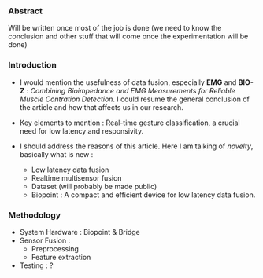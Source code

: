 ### Abstract
Will be written once most of the job is done (we need to know the conclusion and other stuff that will come once the experimentation will be done)

### Introduction

- I would mention the usefulness of data fusion, especially __EMG__ and __BIO-Z__ : *Combining Bioimpedance and EMG Measurements for Reliable Muscle Contration Detection*. I could resume the general conclusion of the article and how that affects us in our research. 

- Key elements to mention : Real-time gesture classification, a crucial need for low latency and responsivity.
- I should address the reasons of this article. Here I am talking of *novelty*, basically what is new : 
	- Low latency data fusion
	- Realtime multisensor fusion
	- Dataset (will probably be made public)
	- Biopoint : A compact and efficient device for low latency data fusion. 

### Methodology
- System Hardware : Biopoint & Bridge
- Sensor Fusion : 
	- Preprocessing
	- Feature extraction
- Testing : ?


